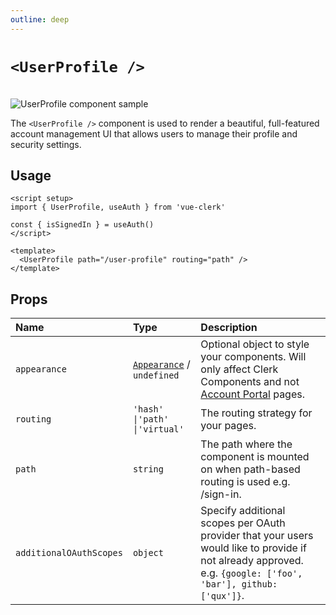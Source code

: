 ```yaml
---
outline: deep
---
```


# `<UserProfile />`

<br />
<img src="https://clerk.com/_next/image?url=https%3A%2F%2Fcdn.sanity.io%2Fimages%2Fe1ql88v4%2Fproduction%2F86ce587f95cbaa773bdd9ddf8d5dfbb57387de16-528x645.svg%3Ffit%3Dmax%26auto%3Dformat&w=1080&q=75" alt="UserProfile component sample" />

The `<UserProfile />` component is used to render a beautiful, full-featured account management UI that allows users to manage their profile and security settings.

## Usage

```vue
<script setup>
import { UserProfile, useAuth } from 'vue-clerk'

const { isSignedIn } = useAuth()
</script>

<template>
  <UserProfile path="/user-profile" routing="path" />
</template>
```

## Props

|Name|Type|Description|
|:----|:----|:----|
|`appearance`|[`Appearance`](https://clerk.com/docs/components/customization/overview) / `undefined`|Optional object to style your components. Will only affect Clerk Components and not [Account Portal](https://clerk.com/docs/account-portal/overview) pages.|
|`routing`|`'hash' \|'path' \|'virtual'`|The routing strategy for your pages.|
|`path`|`string`|The path where the component is mounted on when path-based routing is used e.g. /sign-in.|
|`additionalOAuthScopes`|`object`|Specify additional scopes per OAuth provider that your users would like to provide if not already approved. e.g. `{google: ['foo', 'bar'], github: ['qux']}`.|
